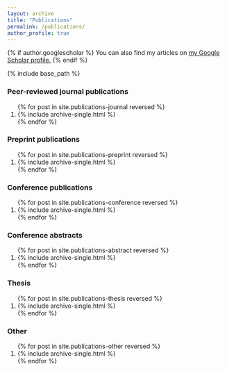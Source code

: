 ```yaml
---
layout: archive
title: "Publications"
permalink: /publications/
author_profile: true
---
```


{% if author.googlescholar %}
  You can also find my articles on <u><a href="{{author.googlescholar}}">my Google Scholar profile</a>.</u>
{% endif %}

{% include base_path %}

<div>
<p><h3>Peer-reviewed journal publications</h3></p>
<ol>
{% for post in site.publications-journal reversed %}
  <li>{% include archive-single.html %}</li>
{% endfor %}
</ol>
</div>

<div>
<p><h3>Preprint publications</h3></p>
<ol>
{% for post in site.publications-preprint reversed %}
  <li>{% include archive-single.html %}</li>
{% endfor %}
</ol>
</div>

<div>
<p><h3>Conference publications</h3></p>
<ol>
{% for post in site.publications-conference reversed %}
  <li>{% include archive-single.html %}</li>
{% endfor %}
</ol>
</div>

<div>
<p><h3>Conference abstracts</h3></p>
<ol>
{% for post in site.publications-abstract reversed %}
  <li>{% include archive-single.html %}</li>
{% endfor %}
</ol>
</div>

<div>
<p><h3>Thesis</h3></p>
<ol>
{% for post in site.publications-thesis reversed %}
  <li>{% include archive-single.html %}</li>
{% endfor %}
</ol>
</div>

<div>
<p><h3>Other</h3></p>
<ol>
{% for post in site.publications-other reversed %}
  <li>{% include archive-single.html %}</li>
{% endfor %}
</ol>
</div>

